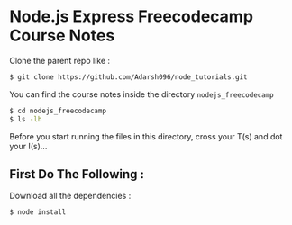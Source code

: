 # Node.js Express Freecodecamp Course Notes

Clone the parent repo like :
```bash
$ git clone https://github.com/Adarsh096/node_tutorials.git
```
You can find the course notes inside the directory `nodejs_freecodecamp`
```bash
$ cd nodejs_freecodecamp
$ ls -lh
```
Before you start running the files in this directory, cross your T(s) and dot your I(s)...

## First Do The Following :

Download all the dependencies :
```bash
$ node install
```